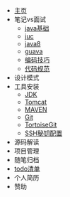 - [主页](helloword)
- 笔记vs面试
  - [java基础](java/01java基础 "java入门")
  - [juc](java/02juc "并发编程")
  - [java8](java/03java8 "jdk1.8特性")
  - [guava](java/04guava "guava编程")
  - [编码技巧](java/05编码技巧 "编码技巧")
  - [代码规范](java/06代码规范 "代码规范")
- 设计模式
- 工具安装
  - [JDK](java/07jdk安装 "jdk安装")
  - [Tomcat](java/08tomcat安装 "tomcat安装")
  - [MAVEN](java/09MAVEN安装 "MAVEN安装")
  - [Git](java/10Git安装 "Git安装")
  - [TortoiseGit](java/11TortoiseGit安装 "TortoiseGit安装")
  - [SSH秘钥配置](java/12SSH秘钥配置 "SSH秘钥配置")
- 源码解读
- 项目管理
- 随笔归档
- [todo清单](java/todo清单 "待办清单")
- 个人简历
- 赞助
  